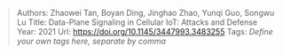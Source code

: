 > Authors: Zhaowei Tan, Boyan Ding, Jinghao Zhao, Yunqi Guo, Songwu Lu
> Title: Data-Plane Signaling in Cellular IoT: Attacks and Defense
> Year: 2021
> Url: https://doi.org/10.1145/3447993.3483255
> Tags: *Define your own tags here, separate by comma*